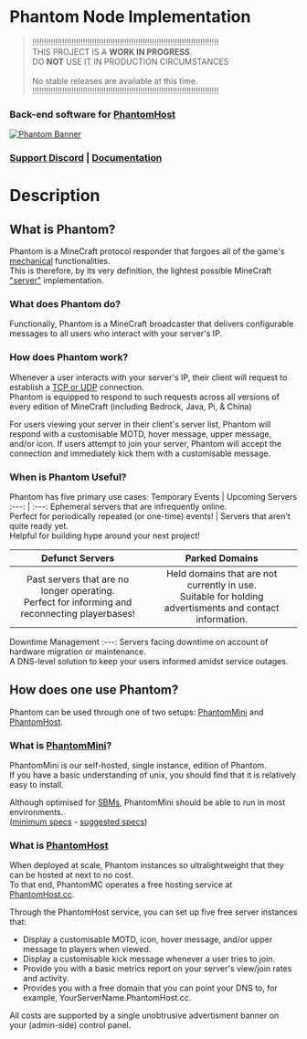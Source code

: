 # Phantom Node Implementation
> !!!!!!!!!!!!!!!!!!!!!!!!!!!!!!!!!!!!!!!!!!!!!!!!!!!!!!!!!!!!!!!!!!!!!!!!!!!!!!!!!<br>
> THIS PROJECT IS A **WORK IN PROGRESS**.<br>DO __**NOT**__ USE IT IN PRODUCTION CIRCUMSTANCES<br><br>
>                              No stable releases are available at this time.<br>
> !!!!!!!!!!!!!!!!!!!!!!!!!!!!!!!!!!!!!!!!!!!!!!!!!!!!!!!!!!!!!!!!!!!!!!!!!!!!!!!!!<br>
### Back-end software for [PhantomHost](https://phantomhost.cc)
[![Phantom Banner](https://i.imgur.com/sXXxwez.jpg)](https://phantomhost.cc)
### [Support Discord](https://discord.gg/ASgcxVvhU9) | [Documentation](https://github.com/PhantomMC/PhantomCore/wiki)

# Description
## What is Phantom?
Phantom is a MineCraft protocol responder that forgoes all of the game's [mechanical](https://minecraft.fandom.com/wiki/Gameplay) functionalities.<br>
This is therefore, by its very definition, the lightest possible MineCraft ["server"](https://wiki.vg/Server_List) implementation.
### What does Phantom do?
Functionally, Phantom is a MineCraft broadcaster that delivers configurable messages to all users who interact with your server's IP.<br>
### How does Phantom work?
Whenever a user interacts with your server's IP, their client will request to establish a [TCP or UDP](https://en.wikipedia.org/wiki/Communication_protocol) connection.<br>
Phantom is equipped to respond to such requests across all versions of every edition of MineCraft (including Bedrock, Java, Pi, & China)

For users viewing your server in their client's server list, Phantom will respond with a customisable MOTD, hover message, upper message, and/or icon.
If users attempt to join your server, Phantom will accept the connection and immediately kick them with a customisable message.
### When is Phantom Useful?
Phantom has five primary use cases:
Temporary Events | Upcoming Servers
:---: | :---:
Ephemeral servers that are infrequently online. <br> Perfect for periodically repeated (or one-time) events! | Servers that aren't quite ready yet. <br> Helpful for building hype around your next project!

Defunct Servers | Parked Domains
:---: | :---:
 Past servers that are no longer operating. <br> Perfect for informing and reconnecting playerbases! | Held domains that are not currently in use. <br> Suitable for holding advertisments and contact information.
 
 Downtime Management
 :---:
 Servers facing downtime on account of hardware migration or maintenance.<br> A DNS-level solution to keep your users informed amidst service outages.
 
 ## How does one use Phantom?
 Phantom can be used through one of two setups: [PhantomMini](https://github.com/PhantomMC/PhantomMini/releases) and [PhantomHost](https://phantomhost.cc).
 ### What is [PhantomMini](https://github.com/PhantomMC/PhantomMini/releases)?
 PhantomMini is our self-hosted, single instance, edition of Phantom.<br>
 If you have a basic understanding of unix, you should find that it is relatively easy to install.
 
 Although optimised for [SBMs](https://en.wikipedia.org/wiki/Single-board_microcontroller), PhantomMini should be able to run in most environments.<br> 
 ([minimum specs](https://github.com/wemos/docs/blob/master/docs/en/w600/w600_pico.rst#w600-pico) - [suggested specs](https://www.friendlyarm.com/index.php?route=product/product&product_id=132))
 
 ### What is [PhantomHost](https://phantomhost.cc)
 When deployed at scale, Phantom instances so ultralightweight that they can be hosted at next to no cost.<br>
 To that end, PhantomMC operates a free hosting service at [PhantomHost.cc](https://phantomhost.cc).
 
 Through the PhantomHost service, you can set up five free server instances that:
 - Display a customisable MOTD, icon, hover message, and/or upper message to players when viewed.
 - Display a customisable kick message whenever a user tries to join.
 - Provide you with a basic metrics report on your server's view/join rates and activity.
 - Provides you with a free domain that you can point your DNS to, for example, YourServerName.PhantomHost.cc.
  
 All costs are supported by a single unobtrusive advertisment banner on your (admin-side) control panel.
 